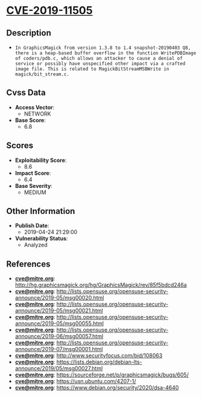 
# [CVE-2019-11505](https://cve.mitre.org/cgi-bin/cvename.cgi?name=CVE-2019-11505)

## Description

- `In GraphicsMagick from version 1.3.8 to 1.4 snapshot-20190403 Q8, there is a heap-based buffer overflow in the function WritePDBImage of coders/pdb.c, which allows an attacker to cause a denial of service or possibly have unspecified other impact via a crafted image file. This is related to MagickBitStreamMSBWrite in magick/bit_stream.c.`

## Cvss Data

- **Access Vector**:
  - NETWORK
- **Base Score**:
  - 6.8

## Scores

- **Exploitability Score**:
  - 8.6
- **Impact Score**:
  - 6.4
- **Base Severity**:
  - MEDIUM

## Other Information

- **Publish Date**:
  - 2019-04-24 21:29:00
- **Vulnerability Status**:
  - Analyzed

## References

- **cve@mitre.org**: http://hg.graphicsmagick.org/hg/GraphicsMagick/rev/85f5bdcd246a
- **cve@mitre.org**: http://lists.opensuse.org/opensuse-security-announce/2019-05/msg00020.html
- **cve@mitre.org**: http://lists.opensuse.org/opensuse-security-announce/2019-05/msg00021.html
- **cve@mitre.org**: http://lists.opensuse.org/opensuse-security-announce/2019-05/msg00055.html
- **cve@mitre.org**: http://lists.opensuse.org/opensuse-security-announce/2019-06/msg00057.html
- **cve@mitre.org**: http://lists.opensuse.org/opensuse-security-announce/2019-07/msg00001.html
- **cve@mitre.org**: http://www.securityfocus.com/bid/108063
- **cve@mitre.org**: https://lists.debian.org/debian-lts-announce/2019/05/msg00027.html
- **cve@mitre.org**: https://sourceforge.net/p/graphicsmagick/bugs/605/
- **cve@mitre.org**: https://usn.ubuntu.com/4207-1/
- **cve@mitre.org**: https://www.debian.org/security/2020/dsa-4640
